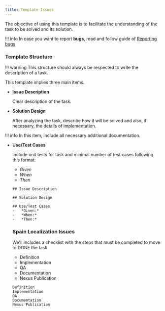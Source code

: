 ```yaml
---
title: Template Issues
---
```

The objective of using this template is to facilitate the understanding of the task to be solved and its solution.

!!! info
    In case you want to report **bugs**, read and follow guide of [Reporting bugs](https://docs/en/end-user-documentation/help-and-support/how-to-report-bugs)


### Template Structure

!!! warning
    This structure should always be respected to write the description of a task.


This template implies three main items.

-   **Issue Description**
    
    Clear description of the task.
    
-   **Solution Design**
    
    After analyzing the task, describe how it will be solved and also, if necessary, the details of implementation.
    

!!! info
    In this item, include all necessary additional documentation. 


-   **Use/Test Cases**
    
    Include unit tests for task and minimal number of test cases following this format:
    
    -   *Given*
    -   *When*
    -   *Then*
    
 
    
    ```
    ## Issue Description
    
    ## Solution Design
    
    ## Use/Test Cases
    -   *Given:*
    -   *When:*
    -   *Then:*
    ```
    
    
    ### Spain Localization Issues
    
    We'll includes a checklist with the steps that must be completed to move to DONE the task
    - Definition
    - Implementation
    - QA
    - Documentation 
    - Nexus Publication 
    
    
    ```
    Definition
    Implementation
    QA
    Documentation
    Nexus Publication 
   
    ```
    

    